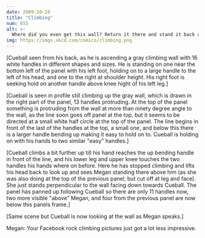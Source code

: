 ```yaml
---
date: 2009-10-28
title: "Climbing"
num: 655
alt: >-
  Where did you even get this wall? Return it there and stand it back up right now.
img: https://imgs.xkcd.com/comics/climbing.png
---
```

[Cueball seen from his back, as he is ascending a gray climbing wall with 16 white handles in different shapes and sizes. He is standing on one near the bottom left of the panel with his left foot, holding on to a large handle to the left of his head, and one to the right at shoulder height. His right foot is seeking hold on another handle above knee hight of his left leg.]

[Cueball is seen in profile still climbing up the gray wall, which is drawn in the right part of the panel, 13 handles protruding. At the top of the panel something is protruding from the wall at more than ninety degree angle to the wall, as the line soon goes off panel at the top, but it seems to be directed at a small white half circle at the top of the panel. The line begins in front of the last of the handles at the top, a small one, and below this there is a larger handle bending up making it easy to hold on to. Cueball is holding on with his hands to two similar "easy" handles.]

[Cueball climbs a bit further up till his hand reaches the up bending handle in front of the line, and his lower leg and upper knee touches the two handles his hands where on before. Here he has stopped climbing and lifts his head back to look up and sees Megan standing there above him (as she was also doing at the top of the previous panel, but cut off at leg and face). She just stands perpendicular to the wall facing down towards Cueball. The panel has panned up following Cueball so there are only 11 handles now, two more visible "above" Megan, and four from the previous panel are now below this panels frame.]

[Same scene but Cueball is now looking at the wall as Megan speaks.]

Megan: Your Facebook rock climbing pictures just got a lot less impressive.